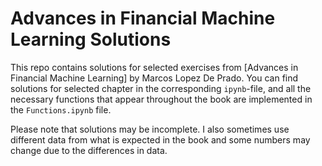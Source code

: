 # Advances in Financial Machine Learning Solutions
This repo contains solutions for selected exercises from [Advances in Financial Machine Learning] by Marcos Lopez De Prado. You can find solutions for selected chapter in the corresponding `ipynb`-file, and all the necessary functions that appear throughout the book are implemented in the `Functions.ipynb` file.

Please note that solutions may be incomplete. I also sometimes use different data from what is expected in the book and some numbers may change due to the differences in data.
